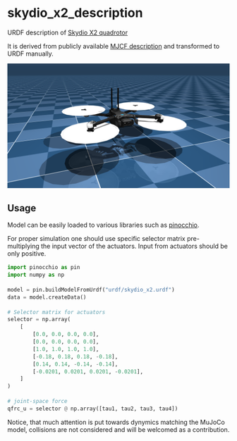 # skydio_x2_description

URDF description of [Skydio X2 quadrotor](https://www.skydio.com/skydio-x2)

It is derived from publicly available [MJCF description](https://github.com/google-deepmind/mujoco_menagerie/tree/main/skydio_x2) and transformed to URDF manually.

![Skydio X2](assets/x2.png)

## Usage

Model can be easily loaded to various libraries such as [pinocchio](https://github.com/stack-of-tasks/pinocchio).

For proper simulation one should use specific selector matrix pre-multiplying the input vector of the actuators. Input from actuators should be only positive.

```python
import pinocchio as pin
import numpy as np

model = pin.buildModelFromUrdf("urdf/skydio_x2.urdf")
data = model.createData()

# Selector matrix for actuators
selector = np.array(
    [
        [0.0, 0.0, 0.0, 0.0],
        [0.0, 0.0, 0.0, 0.0],
        [1.0, 1.0, 1.0, 1.0],
        [-0.18, 0.18, 0.18, -0.18],
        [0.14, 0.14, -0.14, -0.14],
        [-0.0201, 0.0201, 0.0201, -0.0201],
    ]
)

# joint-space force
qfrc_u = selector @ np.array([tau1, tau2, tau3, tau4])

```

Notice, that much attention is put towards dynymics matching the MuJoCo model, collisions are not considered and will be welcomed as a contribution.

